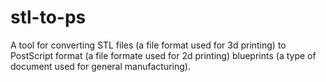 # stl-to-ps

A tool for converting STL files (a file format used for 3d printing) to
PostScript format (a file formate used for 2d printing) blueprints (a type of
document used for general manufacturing).